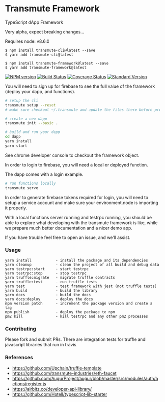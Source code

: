 # Transmute Framework

TypeScript dApp Framework

Very alpha, expect breaking changes...

Requires node: v8.6.0


```
$ npm install transmute-cli@latest --save
$ yarn add transmute-cli@latest

$ npm install transmute-framework@latest --save
$ yarn add transmute-framework@latest
```

[![NPM version](https://img.shields.io/npm/v/transmute-framework.svg)](https://www.npmjs.com/package/transmute-framework)
[![Build Status](https://travis-ci.org/transmute-industries/transmute-framework.svg?branch=master)](https://travis-ci.org/transmute-industries/transmute-framework)
[![Coverage Status](https://coveralls.io/repos/github/transmute-industries/transmute-framework/badge.svg?branch=master)](https://coveralls.io/github/transmute-industries/transmute-framework?branch=master)
[![Standard Version](https://img.shields.io/badge/release-standard%20version-brightgreen.svg)](https://github.com/conventional-changelog/standard-version)

You will need to sign up for firebase to see the full value of the framework (deploy your dapp, and functions).

```sh
# setup the cli
transmute setup --reset
# make sure checkout ~/.transmute and update the files there before proceeding.

# create a new dapp
transmute init --basic .

# build and run your dapp
cd dapp
yarn install
yarn start
```

See chrome developer console to checkout the framework object.

In order to login to firebase, you will need a local or deployed function.

The dapp comes with a login example.

```sh
# run functions locally
transmute serve
```

In order to generate firebase tokens required for login, you will need to setup a service account and make sure your environment.node is importing it properly.

With a local functions server running and testrpc running, you should be able to explore what developing with the transmute framework is like, while we prepare much better documentation and a nicer demo app.

If you have trouble feel free to open an issue, and we'll assist.


### Usage
```
yarn install           - install the package and its dependencies
yarn cleanup           - clean the project of all build and debug data
yarn testrpc:start     - start testrpc
yarn testrpc:stop      - stop testrpc
yarn truffle:migrate   - migrate truffle contracts
yarn truffle:test      - run truffle tests
yarn test              - test framework with jest (not truffle tests)
yarn build             - build the library
yarn docs              - build the docs
yarn docs:deploy       - deploy the docs
npm version patch      - increment the package version and create a tag
npm publish            - deploy the package to npm
pm2 kill               - kill testrpc and any other pm2 processes
```

### Contributing

Please fork and submit PRs. There are integration tests for truffle and javascript libraries that run in travis.

### References

- https://github.com/Upchain/truffle-template
- https://github.com/transmute-industries/eth-faucet
- https://github.com/AugurProject/augur/blob/master/src/modules/auth/actions/register.js
- https://airbitz.co/developer-api-library/
- https://github.com/Hotell/typescript-lib-starter



